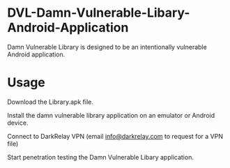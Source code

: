 # DVL-Damn-Vulnerable-Libary-Android-Application
Damn Vulnerable Library is designed to be an intentionally vulnerable Android application. 

# Usage
Download the Library.apk file.

Install the damn vulnerable library application on an emulator or Android device.

Connect to DarkRelay VPN (email info@darkrelay.com to request for a VPN file)

Start penetration testing the Damn Vulnerable Libary application.
